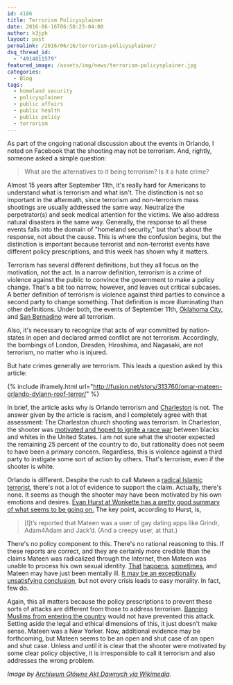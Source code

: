 ```yaml
---
id: 4186
title: Terrorism Policysplainer
date: 2016-06-16T06:50:23-04:00
author: k3jph
layout: post
permalink: /2016/06/16/terrorism-policysplainer/
dsq_thread_id:
  - "4914811579"
featured_image: /assets/img/news/terrorism-policysplainer.jpg
categories:
  - Blog
tags:
  - homeland security
  - policysplainer
  - public affairs
  - public health
  - public policy
  - terrorism
---
```

As part of the ongoing national discussion about the events in Orlando, I noted on Facebook that the shooting may not be terrorism.  And, rightly, someone asked a simple question:

> What are the alternatives to it being terrorism? Is it a hate crime?

Almost 15 years after September 11th, it's really hard for Americans to understand what is terrorism and what isn't.  The distinction is not so important in the aftermath, since terrorism and non-terrorism mass shootings are usually addressed the same way.  Neutralize the perpetrator(s) and seek medical attention for the victims.  We also address natural disasters in the same way.  Generally, the response to all these events falls into the domain of "homeland security," but that's about the response, not about the cause.  This is where the confusion begins, but the distinction is important because terrorist and non-terrorist events have different policy prescriptions, and this week has shown why it matters.

Terrorism has several different definitions, but they all focus on the motivation, not the act.  In a narrow definition, terrorism is a crime of violence against the public to convince the government to make a policy change.  That's a bit too narrow, however, and leaves out critical subcases.  A better definition of terrorism is violence against third parties to convince a second party to change something.  That definition is more illuminating than other definitions.  Under both, the events of September 11th, [Oklahoma City](https://en.wikipedia.org/wiki/Oklahoma_City_bombing), and [San Bernadino](https://en.wikipedia.org/wiki/2015_San_Bernardino_attack) were all terrorism.  

Also, it's necessary to recognize that acts of war committed by nation-states in open and declared armed conflict are not terrorism.  Accordingly, the bombings of London, Dresden, Hiroshima, and Nagasaki, are not terrorism, no matter who is injured.  

But hate crimes generally are terrorism.  This leads a question asked by this article:

{% include iframely.html url="http://fusion.net/story/313760/omar-mateen-orlando-dylann-roof-terror/" %}

In brief, the article asks why is Orlando terrorism and [Charleston](https://en.wikipedia.org/wiki/Charleston_church_shooting) is not.  The answer given by the article is racism, and I completely agree with that assessment:  The Charleston church shooting was terrorism.  In Charleston, the shooter was [motivated and hoped to ignite a race war](https://gma.yahoo.com/charleston-shooting-closer-look-alleged-gunman-dylann-roof-203816813--abc-news-topstories.html) between blacks and whites in the United States.  I am not sure what the shooter expected the remaining 25 percent of the country to do, but rationality does not seem to have been a primary concern.  Regardless, this is violence against a third party to instigate some sort of action by others.  That's terrorism, even if the shooter is white.

Orlando is different.  Despite the rush to call Mateen a [radical Islamic terrorist](http://abcnews.go.com/Politics/obama-blasts-donald-trumps-call-dub-orlando-shooting/story?id=39848787), there's not a lot of evidence to support the claim.  Actually, there's none.  It seems as though the shooter may have been motivated by his own emotions and desires.  [Evan Hurst at Wonkette has a pretty good summary of what seems to be going on.](http://wonkette.com/602935/sounds-like-orlando-gay-club-shooter-was-raging-closet-case-bet-you-didnt-see-that-coming)  The key point, according to Hurst, is,

> [I]t’s reported that Mateen was a user of gay dating apps like Grindr, Adam4Adam and Jack’d. (And a creepy user, at that.)

There's no policy component to this.  There's no rational reasoning to this.  If these reports are correct, and they are certainly more credible than the claims Mateen was radicalized through the Internet, then Mateen was unable to process his own sexual identity.  [That](https://en.wikipedia.org/wiki/John_Wayne_Gacy) [happens](https://en.wikipedia.org/wiki/Aileen_Wuornos), [sometimes](https://en.wikipedia.org/wiki/Paul_Durousseau), and Mateen may have just been mentally ill.  [It may be an exceptionally unsatisfying conclusion](http://www.independent.co.uk/voices/omar-mateen-orlando-nightclub-shooting-mentally-ill-49-people-dead-sorry-too-simple-a7082091.html), but not every crisis leads to easy morality.  In fact, few do.

Again, this all matters because the policy prescriptions to prevent these sorts of attacks are different from those to address terrorism.  [Banning Muslims from entering the country](https://www.washingtonpost.com/politics/trump-pushes-expanded-ban-on-muslims-and-other-foreigners/2016/06/13/c9988e96-317d-11e6-8ff7-7b6c1998b7a0_story.html) would not have prevented this attack.  Setting aside the legal and ethical dimensions of this, it just doesn't make sense.  Mateen was a New Yorker.  Now, additional evidence may be forthcoming, but Mateen seems to be an open and shut case of an open and shut case.  Unless and until it is clear that the shooter were motivated by some clear policy objective, it is irresponsible to call it terrorism and also addresses the wrong problem.

_Image by [Archiwum Główne Akt Dawnych via Wikimedia](https://commons.wikimedia.org/wiki/File:Plakat_La_Terroriste.jpg)._
